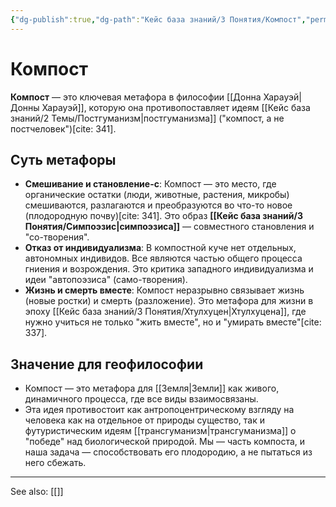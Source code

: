 ```yaml
---
{"dg-publish":true,"dg-path":"Кейс база знаний/3 Понятия/Компост","permalink":"/kejs-baza-znanij/3-ponyatiya/kompost/"}
---
```



# Компост

**Компост** — это ключевая метафора в философии [[Донна Харауэй\|Донны Харауэй]], которую она противопоставляет идеям [[Кейс база знаний/2 Темы/Постгуманизм\|постгуманизма]] ("компост, а не постчеловек")[cite: 341].

## Суть метафоры
- **Смешивание и становление-с**: Компост — это место, где органические остатки (люди, животные, растения, микробы) смешиваются, разлагаются и преобразуются во что-то новое (плодородную почву)[cite: 341]. Это образ **[[Кейс база знаний/3 Понятия/Симпоэзис\|симпоэзиса]]** — совместного становления и "со-творения".
- **Отказ от индивидуализма**: В компостной куче нет отдельных, автономных индивидов. Все являются частью общего процесса гниения и возрождения. Это критика западного индивидуализма и идеи "автопоэзиса" (само-творения).
- **Жизнь и смерть вместе**: Компост неразрывно связывает жизнь (новые ростки) и смерть (разложение). Это метафора для жизни в эпоху [[Кейс база знаний/3 Понятия/Хтулхуцен\|Хтулхуцена]], где нужно учиться не только "жить вместе", но и "умирать вместе"[cite: 337].

## Значение для геофилософии
- Компост — это метафора для [[Земля\|Земли]] как живого, динамичного процесса, где все виды взаимосвязаны.
- Эта идея противостоит как антропоцентрическому взгляду на человека как на отдельное от природы существо, так и футуристическим идеям [[трансгуманизм\|трансгуманизма]] о "победе" над биологической природой. Мы — часть компоста, и наша задача — способствовать его плодородию, а не пытаться из него сбежать.





---
See also:
[[]]
